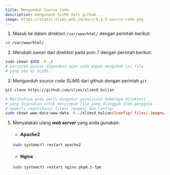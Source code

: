 ```yaml
---
title: Mengunduh Source Code
description: mengunduh SLiMS dari github...
image: https://static.slims.web.id/docs/9.1.5-source-code.png
---
```

1. Masuk ke dalam direktori ```/var/www/html/``` dengan perintah berikut:
```bash
cd /var/www/html/
```
2. Merubah *owner* dari direktori pada poin 7 dengan perintah berikut:
```bash
sudo chown $UID -R ./
# perintah diatas digunakan agar anda dapat mengubah isi file
# yang ada di SLiMS.
```
3. Mengunduh *source code* SLiMS dari github dengan perintah ```git```
```bash
git clone https://github.com/slims/slims9_bulian

# Berikutnya anda perlu mengatur permission beberapa direktori
# yang digunakan untuk menyimpan file yang diunggah oleh pengguna
# seperti repository/ files/ images/ dan config/
sudo chown www-data:www-data -R ./slims9_bulian/{config/,files/,images/,repository/}
```
5. Menyalakan ulang ***web server*** yang anda gunakan:

    * #### Apache2
    ```bash
    sudo systemctl restart apache2
    ```
    * #### Nginx
    ```bash
    sudo systemctl restart nginx php8.1-fpm
    ```